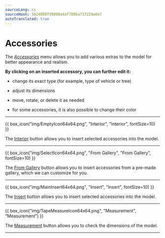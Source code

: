 ```yaml
---
sourceLang: cs
sourceHash: 5024880739800a4af789ba737224a0e7
autoTranslated: true
---
```


# Accessories
<p>The <u><i>Accessories</i></u> menu allows you to add various extras to the model for better appearance and realism.</p>

<p><b>By clicking on an inserted accessory, you can further edit it:</b></p>
<ul>
  <li><p>change its exact type (for example, type of vehicle or tree)</p></li>
  <li><p>adjust its dimensions</p></li>
  <li><p>move, rotate, or delete it as needed</p></li>
  <li><p>for some accessories, it is also possible to change their color</p></li>
</ul>

<hr class="main">

<p>
{{ box_icon("img/EmptyIcon64x64.png", "Interior", "Interior", fontSize=10) }}
</p>

<p>The <u>Interior</u> button allows you to insert selected accessories into the model.</p>

<hr class="main">

<p>
{{ box_icon("img/SelectIcon64x64.png", "From Gallery", "From Gallery", fontSize=10) }}
</p>

<p>The <u>From Gallery</u> button allows you to insert accessories from a pre-made gallery, which we can customize for you.</p>

<hr class="main">

<p>
{{ box_icon("img/MainInsert64x64.png", "Insert", "Insert", fontSize=10) }}
</p>

<p>The <u>Insert</u> button allows you to insert selected accessories into the model.</p>

<hr class="main">

<p>
{{ box_icon("img/TapeMeasureIcon64x64.png", "Measurement", "Measurement") }}
</p>

<p>The <u>Measurement</u> button allows you to check the dimensions of the model.</p>

<hr class="main">

<!-- product: HiStruct Building Configurator -->